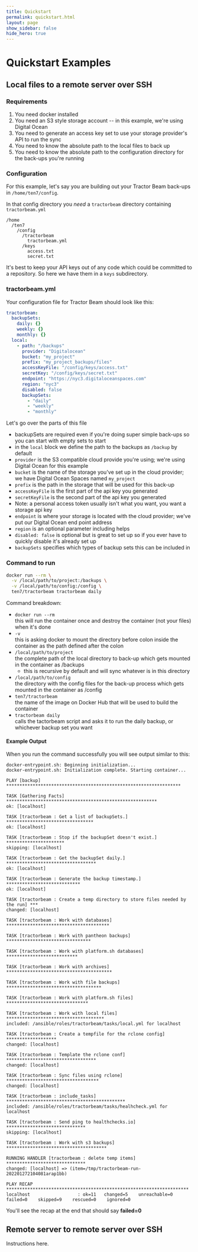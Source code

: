 ```yaml
---
title: Quickstart
permalink: quickstart.html
layout: page
show_sidebar: false
hide_hero: true
---
```


# Quickstart Examples


## Local files to a remote server over SSH

### Requirements

1. You need docker installed
2. You need an S3 style storage account -- in this example, we're using Digital Ocean 
3. You need to generate an access key set to use your storage provider's API to run the sync
4. You need to know the absolute path to the local files to back up
5. You need to know the absolute path to the configuration directory for the back-ups you're running

### Configuration

For this example, let's say you are building out your Tractor Beam back-ups in `/home/ten7/config`.

In that config directory you *need* a `tractorbeam` directory containing `tractorbeam.yml`

```
/home
  /ten7
    /config
      /tractorbeam
        tractorbeam.yml
      /keys
        access.txt
        secret.txt
```

It's best to keep your API keys out of any code which could be committed to a repository. So here we have them in a `keys` subdirectory.

### tractorbeam.yml

Your configuration file for Tractor Beam should look like this:

```yaml
tractorbeam:
  backupSets:
    daily: {}
    weekly: {}
    monthly: {}
  local:
    - path: "/backups"
      provider: "Digitalocean"
      bucket: "my_project"
      prefix: "my_project_backups/files"
      accessKeyFile: "/config/keys/access.txt"
      secretKey: "/config/keys/secret.txt"
      endpoint: "https://nyc3.digitaloceanspaces.com"
      region: "nyc3"
      disabled: false
      backupSets:
        - "daily"
        - "weekly"
        - "monthly"
```

Let's go over the parts of this file

- backupSets are required even if you're doing super simple back-ups so you can start with empty sets to start
- in the `local` block we define the path to the backups as `/backup` by default
- `provider` is the S3 compatible cloud provide you're using; we're using Digital Ocean for this example
- `bucket` is the name of the storage you've set up in the cloud provider; we have Digital Ocean Spaces named `my_project`
- `prefix` is the path in the storage that will be used for this back-up
- `accessKeyFile` is the first part of the api key you generated
- `secretKeyFile` is the second part of the api key you generated
- Note: a personal access token usually isn't what you want, you want a storage api key
- `endpoint` is where your storage is located with the cloud provider; we've put our Digital Ocean end point address
- `region` is an optional parameter including helps
- `disabled: false` is optional but is great to set up so if you ever have to quickly disable it's already set up
- `backupSets` specifies which types of backup sets this can be included in 

### Command to run

```bash
docker run --rm \
  -v /local/path/to/project:/backups \
  -v /local/path/to/config:/config \
  ten7/tractorbeam tractorbeam daily
```

Command breakdown:

- `docker run --rm` <br> this will run the container once and destroy the container (not your files) when it's done
- `-v` <br> this is asking docker to mount the directory before colon inside the container as the path defined after the colon
- `/local/path/to/project` <br> the complete path of the local directory to back-up which gets mounted in the container as /backups
    - this is recursive by default and will sync whatever is in this directory
- `/local/path/to/config` <br> the directory with the config files for the back-up process which gets mounted in the container as /config
- `ten7/tractorbeam` <br> the name of the image on Docker Hub that will be used to build the container
- `tractorbeam daily` <br> calls the tactorbeam script and asks it to run the daily backup, or whichever backup set you want

#### Example Output

When you run the command successfully you will see output similar to this:

```
docker-entrypoint.sh: Beginning initialization...
docker-entrypoint.sh: Initialization complete. Starting container...

PLAY [backup] ******************************************************************

TASK [Gathering Facts] *********************************************************
ok: [localhost]

TASK [tractorbeam : Get a list of backupSets.] *********************************
ok: [localhost]

TASK [tractorbeam : Stop if the backupSet doesn't exist.] **********************
skipping: [localhost]

TASK [tractorbeam : Get the backupSet daily.] **********************************
ok: [localhost]

TASK [tractorbeam : Generate the backup timestamp.] ****************************
ok: [localhost]

TASK [tractorbeam : Create a temp directory to store files needed by the run] ***
changed: [localhost]

TASK [tractorbeam : Work with databases] ***************************************

TASK [tractorbeam : Work with pantheon backups] ********************************

TASK [tractorbeam : Work with platform.sh databases] ***************************

TASK [tractorbeam : Work with archives] ****************************************

TASK [tractorbeam : Work with file backups] ************************************

TASK [tractorbeam : Work with platform.sh files] *******************************

TASK [tractorbeam : Work with local files] *************************************
included: /ansible/roles/tractorbeam/tasks/local.yml for localhost

TASK [tractorbeam : Create a tempfile for the rclone config] *******************
changed: [localhost]

TASK [tractorbeam : Template the rclone conf] **********************************
changed: [localhost]

TASK [tractorbeam : Sync files using rclone] ***********************************
changed: [localhost]

TASK [tractorbeam : include_tasks] *********************************************
included: /ansible/roles/tractorbeam/tasks/healhcheck.yml for localhost

TASK [tractorbeam : Send ping to healthchecks.io] ******************************
skipping: [localhost]

TASK [tractorbeam : Work with s3 backups] **************************************

RUNNING HANDLER [tractorbeam : delete temp items] ******************************
changed: [localhost] => (item=/tmp/tractorbeam-run-202201272104081arap1bb)

PLAY RECAP *********************************************************************
localhost                  : ok=11   changed=5    unreachable=0    failed=0    skipped=9    rescued=0    ignored=0  
```

You'll see the recap at the end that should say **failed=0** 

## Remote server to remote server over SSH

Instructions here.

